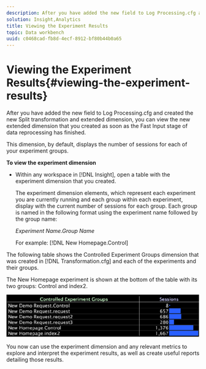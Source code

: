 ```yaml
---
description: After you have added the new field to Log Processing.cfg and created the new Split transformation and extended dimension, you can view the new extended dimension that you created as soon as the Fast Input stage of data reprocessing has finished.
solution: Insight,Analytics
title: Viewing the Experiment Results
topic: Data workbench
uuid: c0468cad-fb8d-4ecf-8912-bf80b44b0a65
---
```


# Viewing the Experiment Results{#viewing-the-experiment-results}

After you have added the new field to Log Processing.cfg and created the new Split transformation and extended dimension, you can view the new extended dimension that you created as soon as the Fast Input stage of data reprocessing has finished.

 This dimension, by default, displays the number of sessions for each of your experiment groups.

**To view the experiment dimension**

* Within any workspace in [!DNL Insight], open a table with the experiment dimension that you created.

  The experiment dimension elements, which represent each experiment you are currently running and each group within each experiment, display with the current number of sessions for each group. Each group is named in the following format using the experiment name followed by the group name:

  *Experiment Name.Group Name*

  For example: [!DNL New Homepage.Control]

The following table shows the Controlled Experiment Groups dimension that was created in [!DNL Transformation.cfg] and each of the experiments and their groups.

The New Homepage experiment is shown at the bottom of the table with its two groups: Control and index2.

![](assets/controlledexpgrps.png)

You now can use the experiment dimension and any relevant metrics to explore and interpret the experiment results, as well as create useful reports detailing those results. 
